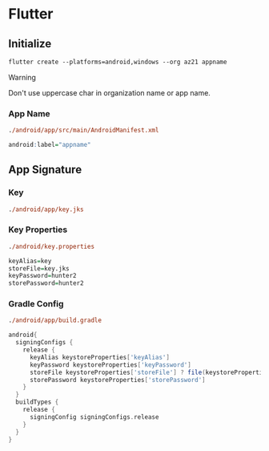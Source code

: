 # Flutter
## Initialize
```ps
flutter create --platforms=android,windows --org az21 appname
```

> [!WARNING]
> Don't use uppercase char in organization name or app name.

### App Name
```ps
./android/app/src/main/AndroidManifest.xml
```
```r
android:label="appname"
```

## App Signature

### Key
```ps
./android/app/key.jks
```

### Key Properties
```ps
./android/key.properties
```
```r
keyAlias=key
storeFile=key.jks
keyPassword=hunter2
storePassword=hunter2
```

### Gradle Config
```ps
./android/app/build.gradle
```
```groovy
android{
  signingConfigs {
    release {
      keyAlias keystoreProperties['keyAlias']
      keyPassword keystoreProperties['keyPassword']
      storeFile keystoreProperties['storeFile'] ? file(keystoreProperties['storeFile']) : null
      storePassword keystoreProperties['storePassword']
    }
  }
  buildTypes {
    release {
      signingConfig signingConfigs.release
    }
  }
}
```
